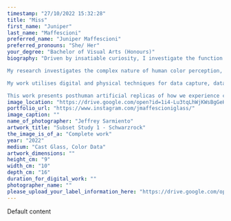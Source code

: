 ```yaml
---
timestamp: "27/10/2022 15:32:28"
title: "Miss"
first_name: "Juniper"
last_name: "Maffescioni"
preferred_name: "Juniper Maffescioni"
preferred_pronouns: "She/ Her"
your_degree: "Bachelor of Visual Arts (Honours)"
biography: "Driven by insatiable curiosity, I investigate the function and behaviour of physical materials, mathematical constructs, and their relationships. I work to comprehend things by seeing, questioning, and making. I use these methods to manifest objects I wish to see exist.

My research investigates the complex nature of human color perception, presenting a modern expansion of vision, combining digital fabrication, analysis, and traditional glassmaking to produce ‘proof of concept’ art glass that describes color sensations with different dimension. 

My work utilises digital and physical techniques for data capture, data manipulation, and object fabrication to render the color information describing previously published glass art into physical forms.

This work presents posthuman artificial replicas of how we experience color, via postdigital means. By transforming color into shape, shifting the dimension of perception, an experience unlike any other is created, questioning the human condition and its relationship to the sensation of color."
image_location: "https://drive.google.com/open?id=1i4-Lu3tqLhWjKWsBgGeHgJ0zkXEpZZMA"
portfolio_url: "https://www.instagram.com/jmaffescioniglass/"
image_caption: ""
name_of_photographer: "Jeffrey Sarmiento"
artwork_title: "Subset Study 1 - Schwarzrock"
the_image_is_of_a: "Complete work"
year: "2022"
medium: "Cast Glass, Color Data"
artwork_dimensions: ""
height_cm: "9"
width_cm: "10"
depth_cm: "16"
duration_for_digital_work: ""
photographer_name: ""
please_upload_your_label_information_here: "https://drive.google.com/open?id=1623RbEHg_NYwHiDVe3n0vIc5akdCkD3Q"
---
```


Default content
